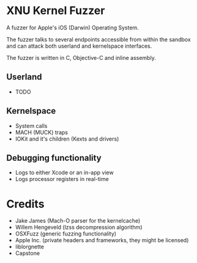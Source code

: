 # XNU Kernel Fuzzer
A fuzzer for Apple's iOS (Darwin) Operating System.

The fuzzer talks to several endpoints accessible from within the sandbox and can attack both userland and kernelspace interfaces.

The fuzzer is written in C, Objective-C and inline assembly.

## Userland
- TODO

## Kernelspace
- System calls
- MACH (MUCK) traps
- IOKit and it's children (Kexts and drivers)

## Debugging functionality
- Logs to either Xcode or an in-app view
- Logs processor registers in real-time

# Credits
- Jake James (Mach-O parser for the kernelcache)
- Willem Hengeveld (lzss decompression algorithm)
- OSXFuzz (generic fuzzing functionality)
- Apple Inc. (private headers and frameworks, they might be licensed)
- liblorgnette
- Capstone
